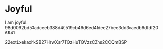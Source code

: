 # Joyful

I am joyful: 98d0092bd53adceeb388d40519cb46d6ed4fdee27bee3dd3caedb6dfdf206541


22extLxekaxhkSB27HrwXsr7TQzHuTQVzzCZhs2CCQmBSP